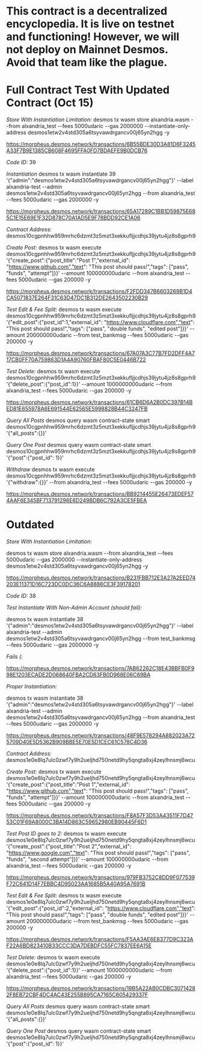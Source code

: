 # This contract is a decentralized encyclopedia. It is live on testnet and functioning! However, we will not deploy on Mainnet Desmos. Avoid that team like the plague.

# Full Contract Test With Updated Contract (Oct 15)
*Store With Instantiation Limitation:*
desmos tx wasm store alxandria.wasm --from alxandria_test --fees 5000udaric --gas 2000000 --instantiate-only-address desmos1etw2v4std305a6tsyvawdrgancv00j65yn2hgg -y

https://morpheus.desmos.network/transactions/6B55BDE30D3A81D6F3245A33F7B9E1385CB608F4695FFA0FD7BDAEFE9B0DCB76

*Code ID:*
39

*Instantiation*
desmos tx wasm instantiate 39 '{"admin":"desmos1etw2v4std305a6tsyvawdrgancv00j65yn2hgg"}' --label alxandria-test --admin desmos1etw2v4std305a6tsyvawdrgancv00j65yn2hgg --from alxandria_test --fees 5000udaric --gas 2000000 -y

https://morpheus.desmos.network/transactions/65A17289C1BB1D59875E685C1E15E69E1F32D878C70A1AD5E9F78BDD92CE1A06

*Contract Address:*
desmos10cgpnhhw959mrhc6dzmt3z5mzt3xekkufljjcdhjs39jytu4jz8s8gprh9

*Create Post:*
desmos tx wasm execute desmos10cgpnhhw959mrhc6dzmt3z5mzt3xekkufljjcdhjs39jytu4jz8s8gprh9 '{"create_post":{"post_title":"Post 1","external_id": "https://www.github.com","text": "This post should pass!","tags": ["pass", "funds", "attempt"]}}' --amount 100000000udaric --from alxandria_test --fees 5000udaric --gas 200000 -y

https://morpheus.desmos.network/transactions/F2FDD347B6603269B1D4CA5071837E264F31C63D47DC1B312DE2643502230B29

*Test Edit & Fee Split:*
desmos tx wasm execute desmos10cgpnhhw959mrhc6dzmt3z5mzt3xekkufljjcdhjs39jytu4jz8s8gprh9 '{"edit_post":{"post_id":1,"external_id": "https://www.cloudflare.com","text": "This post should pass!","tags": ["pass", "double funds", "edited post"]}}' --amount 200000000udaric --from test_bankmsg --fees 5000udaric --gas 200000 -y

https://morpheus.desmos.network/transactions/67A07A3C77B7FD2DFF4A717CB0FF70A759863D1A4A90760FBAF80C5E0446B722

*Test Delete:*
desmos tx wasm execute desmos10cgpnhhw959mrhc6dzmt3z5mzt3xekkufljjcdhjs39jytu4jz8s8gprh9 '{"delete_post":{"post_id":1}}' --amount 1000000000udaric --from alxandria_test --fees 5000udaric --gas 200000 -y

https://morpheus.desmos.network/transactions/61CB6D6A2B0DC397B14BED81E655978A6E691544E62565E5998828B44C3247FB

*Query All Posts*
desmos query wasm contract-state smart desmos10cgpnhhw959mrhc6dzmt3z5mzt3xekkufljjcdhjs39jytu4jz8s8gprh9 '{"all_posts":{}}'

*Query One Post*
desmos query wasm contract-state smart desmos10cgpnhhw959mrhc6dzmt3z5mzt3xekkufljjcdhjs39jytu4jz8s8gprh9 '{"post":{"post_id": 1}}'

*Withdraw*
desmos tx wasm execute desmos10cgpnhhw959mrhc6dzmt3z5mzt3xekkufljjcdhjs39jytu4jz8s8gprh9 '{"withdraw":{}}' --from alxandria_test --fees 5000udaric --gas 200000 -y

https://morpheus.desmos.network/transactions/BB9214455E26473EDEF574AAF6E345BF713791296E6D249BDB6C792A3CE5FBEA

# Outdated
*Store With Instantiation Limitation:*

desmos tx wasm store alxandria.wasm --from alxandria_test --fees 5000udaric --gas 2000000 --instantiate-only-address desmos1etw2v4std305a6tsyvawdrgancv00j65yn2hgg -y

https://morpheus.desmos.network/transactions/B231FBB712E3A27A2EED74203E11371D16C723DC0DC36C6A8886CE3F39178201

*Code ID:*
38

*Test Instantiate With Non-Admin Account (should fail):*

desmos tx wasm instantiate 38 '{"admin":"desmos1etw2v4std305a6tsyvawdrgancv00j65yn2hgg"}' --label alxandria-test --admin desmos1etw2v4std305a6tsyvawdrgancv00j65yn2hgg --from test_bankmsg --fees 5000udaric --gas 2000000 -y

*Fails (:*

https://morpheus.desmos.network/transactions/7AB62262C18E43BBFB0F998E1203ECADE2D068640FBA2CD63FB0D968E06C69BA

*Proper Instantiation:*

desmos tx wasm instantiate 38 '{"admin":"desmos1etw2v4std305a6tsyvawdrgancv00j65yn2hgg"}' --label alxandria-test --admin desmos1etw2v4std305a6tsyvawdrgancv00j65yn2hgg --from alxandria_test --fees 5000udaric --gas 2000000 -y

https://morpheus.desmos.network/transactions/48F9E578294A882023A725709D40E5D5362B909BBE5E70E5D1CEC61C578C4D36

*Contract Address:*
desmos1e0e8lq7ulc0zwf7y9h2ueljhd750netd9hy5qngta8xj4zeylhnsmj6wcu

*Create Post:*
desmos tx wasm execute desmos1e0e8lq7ulc0zwf7y9h2ueljhd750netd9hy5qngta8xj4zeylhnsmj6wcu '{"create_post":{"post_title":"Post 1","external_id": "https://www.github.com","text": "This post should pass!","tags": ["pass", "funds", "attempt"]}}' --amount 100000000udaric --from alxandria_test --fees 5000udaric --gas 200000 -y

https://morpheus.desmos.network/transactions/F8A57F3D53A43511F7D4753C01F69A8000C3BA14D863C59652980EB90445F6D1

*Test Post ID goes to 2:*
desmos tx wasm execute desmos1e0e8lq7ulc0zwf7y9h2ueljhd750netd9hy5qngta8xj4zeylhnsmj6wcu '{"create_post":{"post_title":"Post 2","external_id": "https://www.google.com","text": "This post should pass!","tags": ["pass", "funds", "second attempt"]}}' --amount 100000000udaric --from alxandria_test --fees 5000udaric --gas 200000 -y

https://morpheus.desmos.network/transactions/979FB3752C8DD9F077539F72C641D14F7EBBC4D95023AA1685B5A40A95A7691B

*Test Edit & Fee Split:*
desmos tx wasm execute desmos1e0e8lq7ulc0zwf7y9h2ueljhd750netd9hy5qngta8xj4zeylhnsmj6wcu '{"edit_post":{"post_id":2,"external_id": "https://www.cloudflare.com","text": "This post should pass!","tags": ["pass", "double funds", "edited post"]}}' --amount 200000000udaric --from test_bankmsg --fees 5000udaric --gas 200000 -y

https://morpheus.desmos.network/transactions/F5AA3AE6E8377D9C323AF22A6BD823410B33CCC3DA7DEBDFC55FC7837EE6A15E

*Test Delete:*
desmos tx wasm execute desmos1e0e8lq7ulc0zwf7y9h2ueljhd750netd9hy5qngta8xj4zeylhnsmj6wcu '{"delete_post":{"post_id":1}}' --amount 1000000000udaric --from alxandria_test --fees 5000udaric --gas 200000 -y

https://morpheus.desmos.network/transactions/19B5A22AB0CDBC30714282F8EB72CBF4DC4AC43E255B895CA7165C605429337F

*Query All Posts*
desmos query wasm contract-state smart desmos1e0e8lq7ulc0zwf7y9h2ueljhd750netd9hy5qngta8xj4zeylhnsmj6wcu '{"all_posts":{}}'

*Query One Post*
desmos query wasm contract-state smart desmos1e0e8lq7ulc0zwf7y9h2ueljhd750netd9hy5qngta8xj4zeylhnsmj6wcu '{"post":{"post_id": 1}}'
